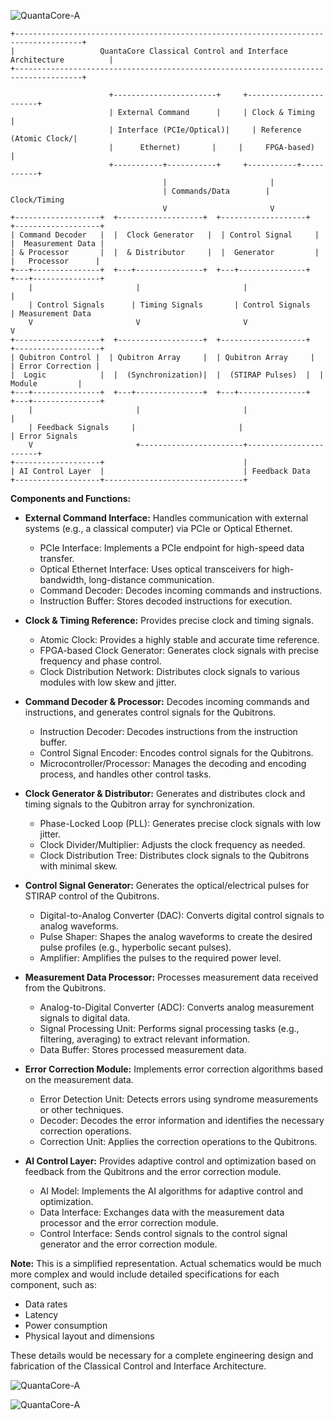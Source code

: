![QuantaCore-A](https://raw.githubusercontent.com/bookofquantum/BOQ/refs/heads/main/photons/QuantaCore/img/QuantaCore-CCIA-A.webp "QuantaCore-A")

```
+-------------------------------------------------------------------------------------+
|                   QuantaCore Classical Control and Interface Architecture          |
+-------------------------------------------------------------------------------------+

                      +-----------------------+     +-----------------------+
                      | External Command      |     | Clock & Timing        |
                      | Interface (PCIe/Optical)|     | Reference (Atomic Clock/|
                      |      Ethernet)       |     |     FPGA-based)      |
                      +-----------+-----------+     +-----------+-----------+
                                  |                       |
                                  | Commands/Data        | Clock/Timing
                                  V                       V
+-------------------+  +-------------------+  +-------------------+  +-------------------+
| Command Decoder   |  |  Clock Generator   |  | Control Signal     |  |  Measurement Data |
| & Processor       |  |  & Distributor     |  |  Generator         |  |   Processor      |
+---+---------------+  +---+---------------+  +---+---------------+  +---+---------------+
    |                       |                       |                       |
    | Control Signals      | Timing Signals       | Control Signals      | Measurement Data
    V                       V                       V                       V
+-------------------+  +-------------------+  +-------------------+  +-------------------+
| Qubitron Control |  | Qubitron Array     |  | Qubitron Array     |  | Error Correction |
|  Logic            |  |  (Synchronization)|  |  (STIRAP Pulses)  |  |   Module         |
+---+---------------+  +---+---------------+  +---+---------------+  +---+---------------+
    |                       |                       |                       |
    | Feedback Signals     |                       |                       | Error Signals
    V                       +-----------------------+-----------------------+
+-------------------+                               |
| AI Control Layer  |                               | Feedback Data
+-------------------+-------------------------------+
```

**Components and Functions:**

* **External Command Interface:** Handles communication with external systems (e.g., a classical computer) via PCIe or Optical Ethernet.
    - PCIe Interface:  Implements a PCIe endpoint for high-speed data transfer.
    - Optical Ethernet Interface:  Uses optical transceivers for high-bandwidth, long-distance communication.
    - Command Decoder:  Decodes incoming commands and instructions.
    - Instruction Buffer:  Stores decoded instructions for execution.

* **Clock & Timing Reference:** Provides precise clock and timing signals.
    - Atomic Clock:  Provides a highly stable and accurate time reference.
    - FPGA-based Clock Generator:  Generates clock signals with precise frequency and phase control.
    - Clock Distribution Network:  Distributes clock signals to various modules with low skew and jitter.

* **Command Decoder & Processor:** Decodes incoming commands and instructions, and generates control signals for the Qubitrons.
    - Instruction Decoder:  Decodes instructions from the instruction buffer.
    - Control Signal Encoder:  Encodes control signals for the Qubitrons.
    - Microcontroller/Processor:  Manages the decoding and encoding process, and handles other control tasks.

* **Clock Generator & Distributor:** Generates and distributes clock and timing signals to the Qubitron array for synchronization.
    - Phase-Locked Loop (PLL):  Generates precise clock signals with low jitter.
    - Clock Divider/Multiplier:  Adjusts the clock frequency as needed.
    - Clock Distribution Tree:  Distributes clock signals to the Qubitrons with minimal skew.

* **Control Signal Generator:** Generates the optical/electrical pulses for STIRAP control of the Qubitrons.
    - Digital-to-Analog Converter (DAC):  Converts digital control signals to analog waveforms.
    - Pulse Shaper:  Shapes the analog waveforms to create the desired pulse profiles (e.g., hyperbolic secant pulses).
    - Amplifier:  Amplifies the pulses to the required power level.

* **Measurement Data Processor:** Processes measurement data received from the Qubitrons.
    - Analog-to-Digital Converter (ADC):  Converts analog measurement signals to digital data.
    - Signal Processing Unit:  Performs signal processing tasks (e.g., filtering, averaging) to extract relevant information.
    - Data Buffer:  Stores processed measurement data.

* **Error Correction Module:** Implements error correction algorithms based on the measurement data.
    - Error Detection Unit:  Detects errors using syndrome measurements or other techniques.
    - Decoder:  Decodes the error information and identifies the necessary correction operations.
    - Correction Unit:  Applies the correction operations to the Qubitrons.

* **AI Control Layer:** Provides adaptive control and optimization based on feedback from the Qubitrons and the error correction module.
    - AI Model:  Implements the AI algorithms for adaptive control and optimization.
    - Data Interface:  Exchanges data with the measurement data processor and the error correction module.
    - Control Interface:  Sends control signals to the control signal generator and the error correction module.

**Note:** This is a simplified representation. Actual schematics would be much more complex and would include detailed specifications for each component, such as:

* Data rates
* Latency
* Power consumption
* Physical layout and dimensions

These details would be necessary for a complete engineering design and fabrication of the Classical Control and Interface Architecture.

![QuantaCore-A](https://raw.githubusercontent.com/bookofquantum/BOQ/refs/heads/main/photons/QuantaCore/img/QuantaCore-CCIA-B.webp "QuantaCore-A")

![QuantaCore-A](https://raw.githubusercontent.com/bookofquantum/BOQ/refs/heads/main/photons/QuantaCore/img/QuantaCore-CCIA-C.webp "QuantaCore-A")

